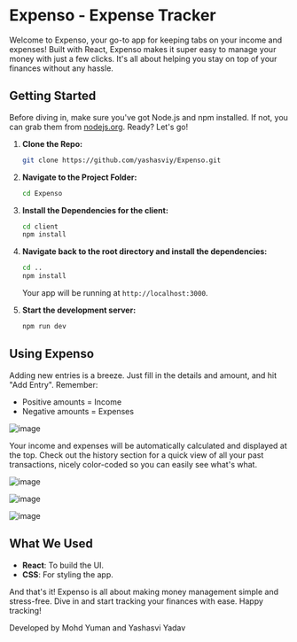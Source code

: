 # Expenso - Expense Tracker

Welcome to Expenso, your go-to app for keeping tabs on your income and expenses! Built with React, Expenso makes it super easy to manage your money with just a few clicks. It's all about helping you stay on top of your finances without any hassle.

## Getting Started

Before diving in, make sure you've got Node.js and npm installed. If not, you can grab them from [nodejs.org](https://nodejs.org/). Ready? Let's go!

1. **Clone the Repo:**
   ```bash
   git clone https://github.com/yashasviy/Expenso.git
   ```

2. **Navigate to the Project Folder:**
   ```bash
   cd Expenso
   ```

3. **Install the Dependencies for the client:**
   ```bash
   cd client
   npm install

   ```

4. **Navigate back to the root directory and install the dependencies:**
   ```bash
   cd ..
   npm install

   ```
   Your app will be running at `http://localhost:3000`.

5. **Start the development server:**
   ```bash
   npm run dev
   ```

## Using Expenso

Adding new entries is a breeze. Just fill in the details and amount, and hit "Add Entry". Remember:
- Positive amounts = Income
- Negative amounts = Expenses



![image](https://github.com/yashasviy/Expenso/assets/142726861/bdc2a629-d495-4337-bd5c-299e8d7d66f7)





Your income and expenses will be automatically calculated and displayed at the top. Check out the history section for a quick view of all your past transactions, nicely color-coded so you can easily see what's what.

![image](https://github.com/yashasviy/Expenso/assets/142726861/b8a7871a-8dc5-46ef-93ba-17b6b7693d7b)



![image](https://github.com/yashasviy/Expenso/assets/142726861/2d8512cf-afe9-4a4c-9c8b-3f1219c47c5f)

![image](https://github.com/yashasviy/Expenso/assets/142726861/7b992df0-ad09-4a67-b052-660fb7ad9d3e)




## What We Used

- **React**: To build the UI.
- **CSS**: For styling the app.



And that's it! Expenso is all about making money management simple and stress-free. Dive in and start tracking your finances with ease. Happy tracking!


Developed by Mohd Yuman and Yashasvi Yadav
